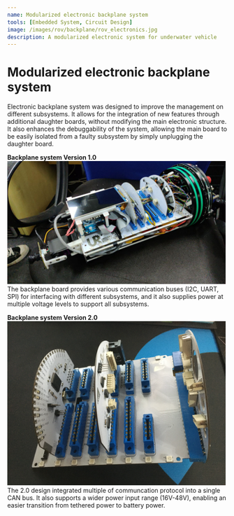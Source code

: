 ```yaml
---
name: Modularized electronic backplane system
tools: [Embedded System, Circuit Design]
image: /images/rov/backplane/rov_electronics.jpg
description: A modularized electronic system for underwater vehicle
---
```

# Modularized electronic backplane system

Electronic backplane system was designed to improve the management on different subsystems. It allows for the integration of new features through additional daughter boards, without modifying the main electronic structure. It also enhances the debuggability of the system, allowing the main board to be easily isolated from a faulty subsystem by simply unplugging the daughter board.

__Backplane system Version 1.0__\
<img src="/images/rov/backplane/rov_electronics.jpg" width="500">\
The backplane board provides various communication buses (I2C, UART, SPI) for interfacing with different subsystems, and it also supplies power at multiple voltage levels to support all subsystems.

__Backplane system Version 2.0__\
<img src="/images/rov/backplane/mb2.JPG" width="500">\
The 2.0 design integrated multiple of communcation protocol into a single CAN bus. It also supports a wider power input range (16V-48V), enabling an easier transition from tethered power to battery power.